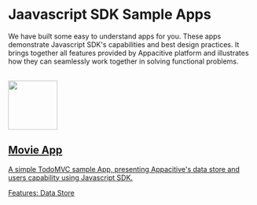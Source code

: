 ﻿# Jaavascript SDK Sample Apps

We have built some easy to understand apps for you. These apps demonstrate Javascript SDK's capabilities and best design practices. It brings together all features provided by Appacitive platform and illustrates how they can seamlessly work together in solving functional problems.

<br/>
<div class="container-fulid ptl pbl">
	<div class="row">
		<div class="col-md-6">
			<a class="sample-app-item" href="todo">
				<div class="col-md-3">
					<img src="/css/images/apps/movie-app.png" height="100" />
				</div>
				<div class="col-md-8">
					<h2> Movie App</h2>
					<p class="mbs">A simple TodoMVC sample App, presenting Appacitive's data store and users capability using Javascript SDK.</p>
					<p class="muted mbn">Features: Data Store</p>
				</div>
			</a>
		</div>
	</div>
</div>